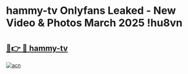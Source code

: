 # hammy-tv Onlyfans Leaked - New Video & Photos March 2025 !hu8vn

# <h2><a href="https://v17j2e.iuczelnia.edu.pl?title=hammy-tv&ref=hu8vn">🔗👉 🔴 hammy-tv</a></h2>

[![acn](https://github.com/user-attachments/assets/0f9c940e-d8b0-45ae-aac7-cd30a18b3e1c)](https://v17j2e.iuczelnia.edu.pl?title=hammy-tv&ref=hu8vn)

